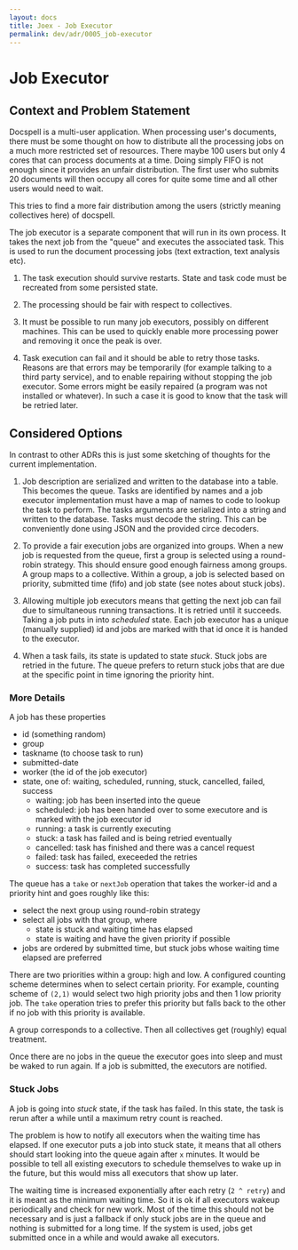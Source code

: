 ```yaml
---
layout: docs
title: Joex - Job Executor
permalink: dev/adr/0005_job-executor
---
```


# Job Executor

## Context and Problem Statement

Docspell is a multi-user application. When processing user's
documents, there must be some thought on how to distribute all the
processing jobs on a much more restricted set of resources. There
maybe 100 users but only 4 cores that can process documents at a
time. Doing simply FIFO is not enough since it provides an unfair
distribution. The first user who submits 20 documents will then occupy
all cores for quite some time and all other users would need to wait.

This tries to find a more fair distribution among the users (strictly
meaning collectives here) of docspell.

The job executor is a separate component that will run in its own
process. It takes the next job from the "queue" and executes the
associated task. This is used to run the document processing jobs
(text extraction, text analysis etc).

1. The task execution should survive restarts. State and task code
   must be recreated from some persisted state.

2. The processing should be fair with respect to collectives.

3. It must be possible to run many job executors, possibly on
   different machines. This can be used to quickly enable more
   processing power and removing it once the peak is over.

4. Task execution can fail and it should be able to retry those
   tasks. Reasons are that errors may be temporarily (for example
   talking to a third party service), and to enable repairing without
   stopping the job executor. Some errors might be easily repaired (a
   program was not installed or whatever). In such a case it is good
   to know that the task will be retried later.

## Considered Options

In contrast to other ADRs this is just some sketching of thoughts for
the current implementation.

1. Job description are serialized and written to the database into a
   table. This becomes the queue. Tasks are identified by names and a
   job executor implementation must have a map of names to code to
   lookup the task to perform. The tasks arguments are serialized into
   a string and written to the database. Tasks must decode the
   string. This can be conveniently done using JSON and the provided
   circe decoders.

2. To provide a fair execution jobs are organized into groups. When a
   new job is requested from the queue, first a group is selected
   using a round-robin strategy. This should ensure good enough
   fairness among groups. A group maps to a collective. Within a
   group, a job is selected based on priority, submitted time (fifo)
   and job state (see notes about stuck jobs).

3. Allowing multiple job executors means that getting the next job can
   fail due to simultaneous running transactions. It is retried until
   it succeeds. Taking a job puts in into _scheduled_ state. Each job
   executor has a unique (manually supplied) id and jobs are marked
   with that id once it is handed to the executor.

4. When a task fails, its state is updated to state _stuck_. Stuck
   jobs are retried in the future. The queue prefers to return stuck
   jobs that are due at the specific point in time ignoring the
   priority hint.

### More Details

A job has these properties

- id (something random)
- group
- taskname (to choose task to run)
- submitted-date
- worker (the id of the job executor)
- state, one of: waiting, scheduled, running, stuck, cancelled,
  failed, success
  - waiting: job has been inserted into the queue
  - scheduled: job has been handed over to some executore and is
    marked with the job executor id
  - running: a task is currently executing
  - stuck: a task has failed and is being retried eventually
  - cancelled: task has finished and there was a cancel request
  - failed: task has failed, execeeded the retries
  - success: task has completed successfully

The queue has a `take` or `nextJob` operation that takes the worker-id
and a priority hint and goes roughly like this:

- select the next group using round-robin strategy
- select all jobs with that group, where
  - state is stuck and waiting time has elapsed
  - state is waiting and have the given priority if possible
- jobs are ordered by submitted time, but stuck jobs whose waiting
  time elapsed are preferred

There are two priorities within a group: high and low. A configured
counting scheme determines when to select certain priority. For
example, counting scheme of `(2,1)` would select two high priority
jobs and then 1 low priority job. The `take` operation tries to prefer
this priority but falls back to the other if no job with this priority
is available.

A group corresponds to a collective. Then all collectives get
(roughly) equal treatment.

Once there are no jobs in the queue the executor goes into sleep and
must be waked to run again. If a job is submitted, the executors are
notified.

### Stuck Jobs

A job is going into _stuck_ state, if the task has failed. In this
state, the task is rerun after a while until a maximum retry count is
reached.

The problem is how to notify all executors when the waiting time has
elapsed. If one executor puts a job into stuck state, it means that
all others should start looking into the queue again after `x`
minutes. It would be possible to tell all existing executors to
schedule themselves to wake up in the future, but this would miss all
executors that show up later.

The waiting time is increased exponentially after each retry (`2 ^
retry`) and it is meant as the minimum waiting time. So it is ok if
all executors wakeup periodically and check for new work. Most of the
time this should not be necessary and is just a fallback if only stuck
jobs are in the queue and nothing is submitted for a long time. If the
system is used, jobs get submitted once in a while and would awake all
executors.
